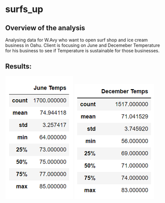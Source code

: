 # surfs_up

## Overview of the analysis
Analysing data for W.Avy who want to open surf shop and ice cream business in Oahu. Client is focusing on June and Decemeber Temperature for his business to see if Temperature is sustainable for those businesses. 

## Results:
![June Temp Summary](https://github.com/jamesmoonusa/surfs_up/blob/main/june_temp_summary.PNG)
![December Temp Summary](https://github.com/jamesmoonusa/surfs_up/blob/main/dec_temp_summary.PNG)
